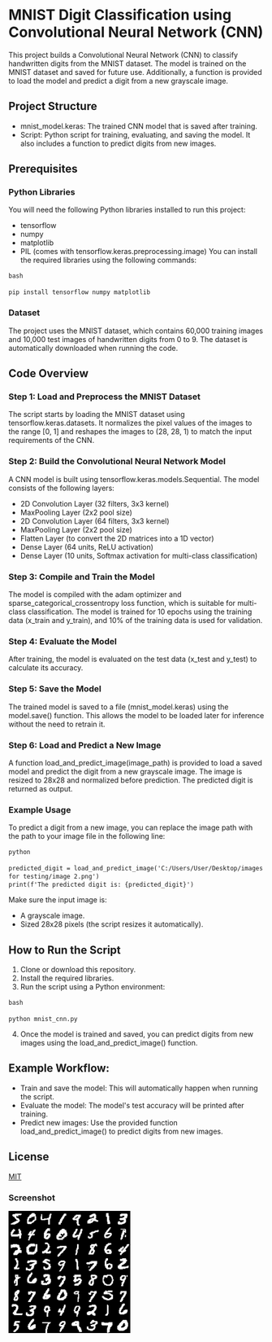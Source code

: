 # MNIST Digit Classification using Convolutional Neural Network (CNN)
This project builds a Convolutional Neural Network (CNN) to classify handwritten digits from the MNIST dataset. The model is trained on the MNIST dataset and saved for future use. Additionally, a function is provided to load the model and predict a digit from a new grayscale image.

## Project Structure
- mnist_model.keras: The trained CNN model that is saved after training.
- Script: Python script for training, evaluating, and saving the model. It also includes a function to predict digits from new images.

## Prerequisites
### Python Libraries
You will need the following Python libraries installed to run this project:
- tensorflow
- numpy
- matplotlib
- PIL (comes with tensorflow.keras.preprocessing.image)
You can install the required libraries using the following commands:
```
bash

pip install tensorflow numpy matplotlib
```
### Dataset
The project uses the MNIST dataset, which contains 60,000 training images and 10,000 test images of handwritten digits from 0 to 9. The dataset is automatically downloaded when running the code.

## Code Overview
### Step 1: Load and Preprocess the MNIST Dataset
The script starts by loading the MNIST dataset using tensorflow.keras.datasets. It normalizes the pixel values of the images to the range [0, 1] and reshapes the images to (28, 28, 1) to match the input requirements of the CNN.

### Step 2: Build the Convolutional Neural Network Model
A CNN model is built using tensorflow.keras.models.Sequential. The model consists of the following layers:
- 2D Convolution Layer (32 filters, 3x3 kernel)
- MaxPooling Layer (2x2 pool size)
- 2D Convolution Layer (64 filters, 3x3 kernel)
- MaxPooling Layer (2x2 pool size)
- Flatten Layer (to convert the 2D matrices into a 1D vector)
- Dense Layer (64 units, ReLU activation)
- Dense Layer (10 units, Softmax activation for multi-class classification)

### Step 3: Compile and Train the Model
The model is compiled with the adam optimizer and sparse_categorical_crossentropy loss function, which is suitable for multi-class classification. The model is trained for 10 epochs using the training data (x_train and y_train), and 10% of the training data is used for validation.

### Step 4: Evaluate the Model
After training, the model is evaluated on the test data (x_test and y_test) to calculate its accuracy.

### Step 5: Save the Model
The trained model is saved to a file (mnist_model.keras) using the model.save() function. This allows the model to be loaded later for inference without the need to retrain it.

### Step 6: Load and Predict a New Image
A function load_and_predict_image(image_path) is provided to load a saved model and predict the digit from a new grayscale image. The image is resized to 28x28 and normalized before prediction. The predicted digit is returned as output.

### Example Usage
To predict a digit from a new image, you can replace the image path with the path to your image file in the following line:
```
python

predicted_digit = load_and_predict_image('C:/Users/User/Desktop/images for testing/image 2.png')
print(f'The predicted digit is: {predicted_digit}')
```
Make sure the input image is:
- A grayscale image.
- Sized 28x28 pixels (the script resizes it automatically).

## How to Run the Script
1. Clone or download this repository.
2. Install the required libraries.
3. Run the script using a Python environment:
```
bash

python mnist_cnn.py
```
4. Once the model is trained and saved, you can predict digits from new images using the load_and_predict_image() function.

## Example Workflow:
- Train and save the model: This will automatically happen when running the script.
- Evaluate the model: The model's test accuracy will be printed after training.
- Predict new images: Use the provided function load_and_predict_image() to predict digits from new images.

## License

[MIT](https://choosealicense.com/licenses/mit/)

### Screenshot
![Logo](https://github.com/Junyao95/MNIST-Digit-Classification-using-Convolutional-Neural-Network-CNN-/blob/main/DhKHDNzS0OJhH2uiMOkl_mnist.png?raw=true)
